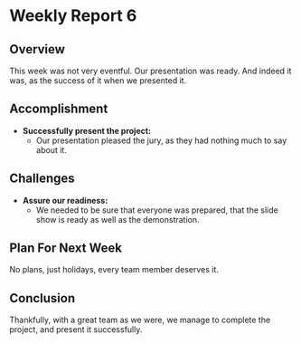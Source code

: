 # Weekly Report 6

## Overview

This week was not very eventful. Our presentation was ready. And indeed it was, as the success of it when we presented it.

## Accomplishment

- **Successfully present the project:**
    - Our presentation pleased the jury, as they had nothing much to say about it.

## Challenges

- **Assure our readiness:** 
    - We needed to be sure that everyone was prepared, that the slide show is ready as well as the demonstration.

## Plan For Next Week

No plans, just holidays, every team member deserves it.

## Conclusion

Thankfully, with a great team as we were, we manage to complete the project, and present it successfully.